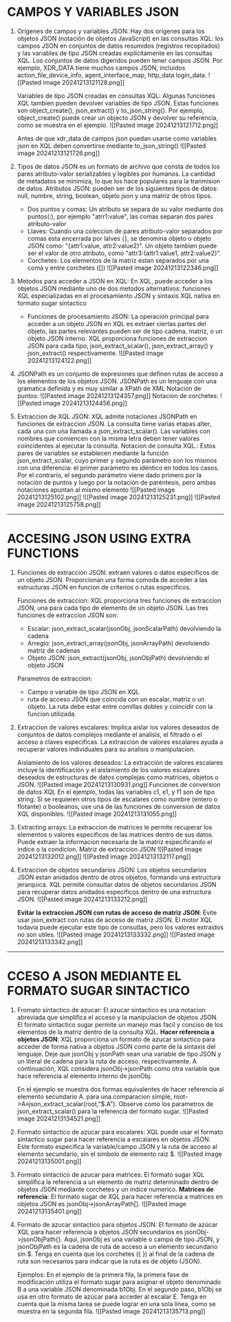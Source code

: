 # CAMPOS Y VARIABLES JSON
1. Orígenes de campos y variables JSON: Hay dos orígenes para los objetos JSON (notación de objetos JavaScript) en las consultas XQL: los campos JSON en conjuntos de datos resumidos (registros recopilados) y las variables de tipo JSON creadas explícitamente en las consultas XQL.
   Los conjuntos de datos digeridos pueden tener campos JSON. Por ejemplo, XDR_DATA tiene muchos campos JSON, incluidos action_file_device_info, agent_interface_map, http_data login_data.
   ![[Pasted image 20241213121128.png]]
   
   Variables de tipo JSON creadas en consultas XQL: Algunas funciones XQL tambien pueden devolver variables de tipo JSON. Estas funciones son object_create(), json_extract() y to_json_string(). Por ejemplo, object_create() puede crear un objecto JSON y devolver su referencia, como se muestra en el ejemplo. ![[Pasted image 20241213121712.png]]
   
   Antes de que xdr_data de campos json puedan usarse como variables json en XQL deben convertirse mediante to_json_string()
   ![[Pasted image 20241213121726.png]]
2. Tipos de datos JSON es un formato de archivo que consta de todos los pares atributo-valor serializables y legibles por humanos. La cantidad de metadatos se minimiza, lo que los hace populares para la tranmision de datos.
   Atributos JSON: pueden ser de los siguientes tipos de datos: null, numbre, string, boolean, objeto json y una matriz de otros tipos.
   - Dos puntos y comas: Un atributo se separa de su valor mediante dos puntos(:), por ejemplo "atrr1:value", las comas separan dos pares atributo-valor
   - Llaves: Cuando una coleccion de pares atributo-valor separados por comas esta encerrada por lalves {}, se denomina objeto o objeto JSON como: "{attr1:value, attr2:value2}". Un objeto tambien puede ser el valor de otro atributo, como "attr3:{attr1:value1, attr2:value2}".
   - Corchetes: Los elementos de la matriz estan separados por una coma y entre corchetes ([])
     ![[Pasted image 20241213122346.png]]
 
3. Metodos para acceder a JSON en XQL: En XQL, puede acceder a los objetos JSON mediante uno de dos metodos alternativos: funciones XQL especializadas en el procesamiento JSON y sintaxis XQL nativa en formato sugar sintactico
   - Funciones de procesamiento JSON: La operacion principal para acceder a un objeto JSON en XQL es extraer ciertas partes del objeto, las partes relevantes pueden ser de tipo cadena, matriz, o un objeto JSON interno. XQL proporciona funciones de extraccion JSON para cada tipo, json_extract_scalar(), json_extract_array() y json_extract() respectivamente.
     ![[Pasted image 20241213124122.png]]

4. JSONPath es un conjunto de expresiones que definen rutas de acceso a los elementos de los objetos JSON. JSONPath es un lenguaje con una gramatica definida y es muy similar a XPath de XML
   Notacion de puntos: 
   ![[Pasted image 20241213124357.png]]
   Notacion de corchetes:
   ![[Pasted image 20241213124456.png]]
   
5. Extraccion de XQL JSON: XQL admite notaciones JSONPath en funciones de extraccion JSON. La consulta tiene varias etapas alter, cada una con una llamada a json_extract_scalar(). Las variables con nombres que comiencen con la misma letra deben tener valores coincidentes al ejecutar la consulta.
   Notacion de consulta XQL.: Estos pares de variables se establecen mediante la función json_extract_scalar, cuyo primer y segundo parámetro son los mismos con una diferencia: el primer parámetro es idéntico en todos los casos. Por el contrario, el segundo parámetro viene dado primero por la notación de puntos y luego por la notación de paréntesis, pero ambas notaciones apuntan al mismo elemento
   ![[Pasted image 20241213125102.png]]
   ![[Pasted image 20241213125231.png]]
   ![[Pasted image 20241213125758.png]]

---
# ACCESING JSON USING EXTRA FUNCTIONS
1. Funciones de extraccion JSON: extraen valores o datos especificos de un objeto JSON. Proporcionan una forma comoda de acceder a las estructuras JSON en funcion de criterios o rutas especificos.
   
   Funciones de extraccion: XQL proporciona tres funciones de extraccion JSON, una para cada tipo de elemento de un objeto JSON. Las tres funciones de extraccion JSON son:
   - Escalar: json_extract_scalar(jsonObj, jsonScalarPath) devolviendo la cadena
   - Arreglo: json_extract_array(jsonObj, jsonArrayPath) devolviendo matriz de cadenas
   - Objeto JSON: json_extract(jsonObj, jsonObjPath) devolviendo el objeto JSON
     
    Parametros de extraccion:
    - Campo o variable de tipo JSON en XQL
    - ruta de acceso JSON que coincida con un escalar, matriz o un objeto. La ruta debe estar entre comillas dobles y coincidir con la funcion utilizada.

2. Extraccion de valores escalares: Implica aislar los valores deseados de conjuntos de datos complejos mediante el analisis, el filtrado o el acceso a claves especificas. La extraccion de valores escalares ayuda a recuperar valores individuales para su analisis o manipulacion.
   
   Aislamiento de los valores deseados: La extracción de valores escalares incluye la identificación y el aislamiento de los valores escalares deseados de estructuras de datos complejas como matrices, objetos o JSON.
   ![[Pasted image 20241213130931.png]]
   Funciones de conversion de datos XQL
   En el ejemplo, todas las variables c1, e1, y f1 son de tipo string. Si se requieren otros tipos de escalares como numbre (entero o flotante) o booleanos, use una de las funciones de conversion de datos XQL disponibles. ![[Pasted image 20241213131055.png]]
   
3. Extracting arrays: La extraccion de matrices le permite recuperar los elementos o valores especificos de las matrices dentro de sus datos. Puede extraer la informacion necesaria de la matriz especificando el indice o la condicion. 
   Matriz de extraccion JSON
   ![[Pasted image 20241213132012.png]]
   ![[Pasted image 20241213132117.png]]

4. Extraccion de objetos secundarios JSON: Los objetos secundarios JSON estan anidados dentro de otros objetos, formando una estructura jerarquica. XQL permite consultar datos de objetos secundarios JSON para recuperar datos anidados especificos dentro de una estructura JSON.
   ![[Pasted image 20241213133212.png]]
   
   **Evitar la extraccion JSON con rutas de acceso de matriz JSON**: Evite usar json_extract con rutas de acceso de matriz JSON. El motor XQL todavia puede ejecutar este tipo de consultas, pero los valores extraidos no son utiles.
   ![[Pasted image 20241213133332.png]]
   ![[Pasted image 20241213133342.png]]

---
# CCESO A JSON MEDIANTE EL FORMATO SUGAR SINTACTICO
1. Fromato sintactico de azucar: El azucar sintactico es una notacion abreviada que simplifica el acceso y la manipulacion de objetos JSON. El formato sintactico sugar permite un manejo mas facil y conciso de los elementos de la matriz dentro de la consulta XQL.
   **Hacer referencia a objetos JSON**: XQL proporciona un formato de azucar sintactico para acceder de forma nativa a objetos JSON como parte de la sintaxis del lenguaje. Deje que jsonObj y jsonPath sean una variable de tipo JSON y un literal de cadena para la ruta de acceso, respectivamente. A continuación, XQL considera jsonObj->jsonPath como otra variable que hace referencia al elemento interno de jsonObj.
   
   En el ejemplo se muestra dos formas equivalentes de hacer referencia al elemento secundario A. para una comparacion simple, root->A≡json_extract_scalar(root,"$.A"). Observe como los parametros de json_extract_scalar() para la referencia del formato sugar. 
   ![[Pasted image 20241213134521.png]]
   
2. Formato sintactico de azucar para escalares: XQL puede usar el formato sintactico sugar para hacer referencia a escalares en objetos JSON. Este formato especifica la variable/campo JSON y la ruta de acceso al elemento secundario, sin el simbolo de elemento raiz $.
   ![[Pasted image 20241213135001.png]]

3. Formato sintactico de azucar para matrices: El formato sugar XQL simplifica la referencia a un elemento de matriz determinado dentro de objetos JSON mediante corchetes y un indice numerico.
   **Matrices de referencia**: El formato sugar de XQL para hacer referencia a matrices en objetos JSON es jsonObj->jsonArrayPath[].
   ![[Pasted image 20241213135401.png]]

4. Formato de azucar sintactico para objetos JSON: El formato de azúcar XQL para hacer referencia a objetos JSON secundarios es jsonObj->jsonObjPath{}. Aquí, jsonObj es una variable o campo de tipo JSON, y jsonObjPath es la cadena de ruta de acceso a un elemento secundario sin $. Tenga en cuenta que los corchetes ({ }) al final de la cadena de ruta son necesarios para indicar que la ruta es de objeto (JSON).

	Ejemplos: En el ejemplo de la primera fila, la primera fase de modificación utiliza el formato sugar para asignar el objeto denominado B a una variable JSON denominada b1Obj. En el segundo paso, b1Obj se usa en otro formato de azúcar para acceder al escalar E. Tenga en cuenta que la misma tarea se puede lograr en una sola línea, como se muestra en la segunda fila.
	![[Pasted image 20241213135713.png]]
	
	